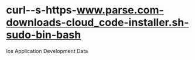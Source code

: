 curl--s-https-www.parse.com-downloads-cloud_code-installer.sh-sudo-bin-bash
===========================================================================

Ios Application Development Data
